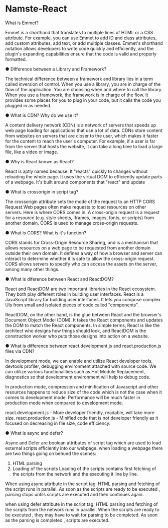 # Namste-React
What is Emmet?

Emmet is a shorthand that translates to multiple lines of HTML or a CSS attribute.
For example, you can use Emmet to add ID and class attributes, add custom attributes, add text, or add multiple classes. 
Emmet's shorthand notation allows developers to write code quickly and efficiently, and the plugin's expanding capabilities ensure that the code is valid and properly formatted. 

● Difference between a Library and Framework?

The technical difference between a framework and library lies in a term called inversion of control.
When you use a library, you are in charge of the flow of the application. You are choosing when and where to call the library.
When you use a framework, the framework is in charge of the flow. It provides some places for you to plug in your code, but it calls the code you plugged in as needed.

● What is CDN? Why do we use it?

A content delivery network (CDN) is a network of servers that speeds up web page loading for applications that use a lot of data. 
CDNs store content from websites on servers that are closer to the user, which makes it faster for the content to reach the user's computer. 
For example, if a user is far from the server that hosts the website, it can take a long time to load a large file, like a video or image.

● Why is React known as React?

React is aptly named because: It "reacts" quickly to changes without reloading the whole page.
It uses the virtual DOM to efficiently update parts of a webpage. It's built around components that "react" and update

● What is crossorigin in script tag?

The crossorigin attribute sets the mode of the request to an HTTP CORS Request.Web pages often make requests to load resources on other servers. Here is where CORS comes in.
A cross-origin request is a request for a resource (e.g. style sheets, iframes, images, fonts, or scripts) from another domain. CORS is used to manage cross-origin requests.

● What is CORS? What is it's function?

CORS stands for Cross-Origin Resource Sharing, and is a mechanism that allows resources on a web page to be requested from another domain outside their own domain. 
It defines a way of how a browser and server can interact to determine whether it is safe to allow the cross-origin request. 
CORS allows servers to specify who can access the assets on the server, among many other things.

● What is diference between React and ReactDOM?

React and ReactDOM are two important libraries in the React ecosystem. They both play different roles in building user interfaces. React is a JavaScript library for building user interfaces. 
It lets you compose complex UIs from small and isolated pieces of code called "components".

ReactDOM, on the other hand, is the glue between React and the browser's Document Object Model (DOM). It takes the React components and updates the DOM to match the React components.
In simple terms, React is like the architect who designs how things should look, and ReactDOM is the construction worker who puts those designs into action on a website. 

● What is difference between react.development.js and react.production.js files via CDN?

In development mode, we can enable and utilize React developer tools, devtools profiler, debugging environment attached with source code. 
We can utilize various functionalities such as Hot Module Replacement, diagnostics so that development environment will help to debug code.

In production mode, compression and minification of Javascript and other resources happens to reduce size of the code which is not the case when it comes to development mode.
Performance will be much faster in production mode when compared to development mode.

react.development.js - More developer friendly, readable, will take more size.
react.production.js - Minified code that is not developer friendly as it focused on decreasing in file size, code efficiency.


● What is async and defer? 

Async and Defer are boolean attributes of script tag which are used to load external scripts efficiently into our webpage. when loading a webpage there are two things going on behund the scenes:
1. HTML parsing
2. Loading of the scripts
Loading of the scripts contains first fetching of the scripts from the network and the executing it line by line.

When using async attribute in the script tag. HTML parsing and fetching of the script runs in parallel. As soon as the scripts are ready to be executed , parsing stops untils scripts are executed and then 
continues again.

when using defer attribute in the script tag. HTML parsing and fetching of the scripts from the network runs in parallel. When the scripts are ready to be executed , they may have to wait for parsing to be
completed. As soon as the parsing is completed , scripts are executed.
